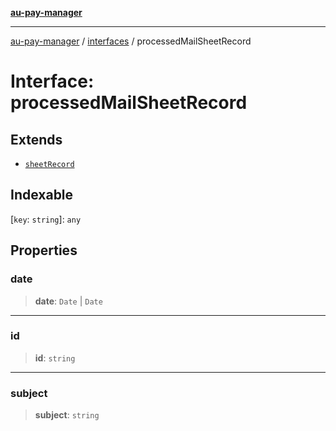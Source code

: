 [**au-pay-manager**](../../README.md)

***

[au-pay-manager](../../README.md) / [interfaces](../README.md) / processedMailSheetRecord

# Interface: processedMailSheetRecord

## Extends

- [`sheetRecord`](sheetRecord.md)

## Indexable

\[`key`: `string`\]: `any`

## Properties

### date

> **date**: `Date` \| `Date`

***

### id

> **id**: `string`

***

### subject

> **subject**: `string`
